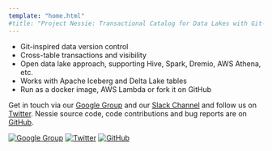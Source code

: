 ```yaml
---
template: "home.html"
#title: "Project Nessie: Transactional Catalog for Data Lakes with Git-like semantics"
---
```



* Git-inspired data version control
* Cross-table transactions and visibility
* Open data lake approach, supporting Hive, Spark, Dremio, AWS Athena, etc.
* Works with Apache Iceberg and Delta Lake tables
* Run as a docker image, AWS Lambda or fork it on GitHub

Get in touch via our [Google Group](https://groups.google.com/g/projectnessie) and
our [Slack Channel](mailto:slack-subscribe@projectnessie.org) and follow us on
[Twitter](https://twitter.com/projectnessie). Nessie source code, code contributions
and bug reports are on [GitHub](https://github.com/projectnessie/nessie/).

[![Google Group](https://img.shields.io/badge/Google_Group-white.svg?logo=google&style=for-the-badge&color=eeeeee&logoColor=gray)](https://groups.google.com/g/projectnessie)
[![Twitter](https://img.shields.io/badge/-Twitter-white?logo=twitter&style=for-the-badge&color=eeeeee&logoColor=gray)](https://twitter.com/projectnessie)
[![GitHub](https://img.shields.io/badge/-GitHub-black?logo=github&style=for-the-badge&color=eeeeee&logoColor=gray)](https://github.com/projectnessie/nessie/s)
